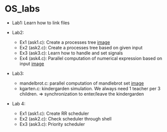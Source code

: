 # OS_labs

* Lab1: Learn how to link files 

* Lab2:
  * Ex1 (ask1.c): Create a processes tree [image](https://user-images.githubusercontent.com/59019434/169231627-fb54c14b-4423-4049-951f-de880e670b55.png)
  * Ex2 (ask2.c): Create a processes tree based on given input 
  * Ex3 (ask3.c): Learn how to handle and set signals
  * Ex4 (ask4.c): Parallel computation of numerical expression based on input [image](https://user-images.githubusercontent.com/59019434/169231901-1acd9919-dec7-4e74-af65-cb69218d2931.png)

* Lab3:
  * mandelbrot.c: parallel computation of mandlebrot set [image](https://user-images.githubusercontent.com/59019434/169233868-e633dc34-d1e7-4f42-9bd3-b69bbdca2239.png)
  * kgarten.c: kindergarden simulation. We always need 1 teacher per 3 children. => synchronization to enter/leave the kindergarden

* Lab 4:
  * Ex1 (ask1.c): Create RR scheduler
  * Ex2 (ask2.c): Check scheduler through shell 
  * Ex3 (ask3.c): Priority scheduler




